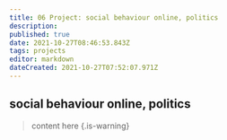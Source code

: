```yaml
---
title: 06 Project: social behaviour online, politics
description: 
published: true
date: 2021-10-27T08:46:53.843Z
tags: projects
editor: markdown
dateCreated: 2021-10-27T07:52:07.971Z
---
```


## social behaviour online, politics

> content here
{.is-warning}
